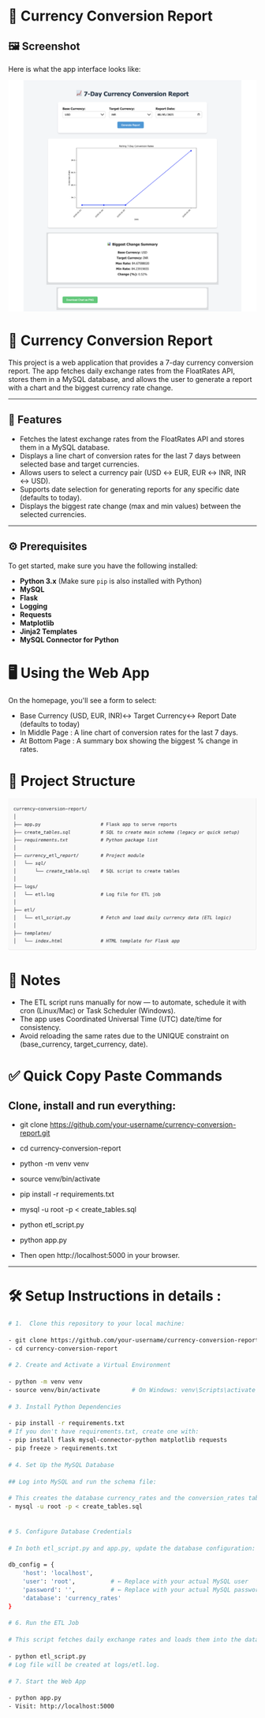 # 💱 Currency Conversion Report
## 🖼️ Screenshot
Here is what the app interface looks like:

![App Screenshot](assets/App_screenshot.png)


# 💱 Currency Conversion Report

This project is a web application that provides a 7-day currency conversion report. The app fetches daily exchange rates from the FloatRates API, stores them in a MySQL database, and allows the user to generate a report with a chart and the biggest currency rate change.

---

## 🚀 Features
- Fetches the latest exchange rates from the FloatRates API and stores them in a MySQL database.
- Displays a line chart of conversion rates for the last 7 days between selected base and target currencies.
- Allows users to select a currency pair (USD ↔ EUR, EUR ↔ INR, INR ↔ USD).
- Supports date selection for generating reports for any specific date (defaults to today).
- Displays the biggest rate change (max and min values) between the selected currencies.

---

## ⚙️ Prerequisites

To get started, make sure you have the following installed:

- **Python 3.x** (Make sure `pip` is also installed with Python)
- **MySQL** 
- **Flask**
- **Logging**
- **Requests**
- **Matplotlib**
- **Jinja2 Templates**
- **MySQL Connector for Python**

# 🖥️ Using the Web App
On the homepage, you'll see a form to select:

- Base Currency (USD, EUR, INR)↔ Target Currency↔ Report Date (defaults to today)
- In Middle Page : A line chart of conversion rates for the last 7 days.
- At Bottom Page : A summary box showing the biggest % change in rates.


# 📁 Project Structure

![Project Structure Screenshot](assets/Project_structure.png)



# 📌 Notes
- The ETL script runs manually for now — to automate, schedule it with cron (Linux/Mac) or Task Scheduler (Windows).
- The app uses Coordinated Universal Time (UTC) date/time for consistency.
- Avoid reloading the same rates due to the UNIQUE constraint on (base_currency, target_currency, date).

# ✅ Quick Copy Paste Commands
## Clone, install and run everything:

- git clone https://github.com/your-username/currency-conversion-report.git
- cd currency-conversion-report
- python -m venv venv
- source venv/bin/activate
- pip install -r requirements.txt
- mysql -u root -p < create_tables.sql
- python etl_script.py
- python app.py

- Then open http://localhost:5000 in your browser.

---

# 🛠️ Setup Instructions in details :

```bash
# 1.  Clone this repository to your local machine:

- git clone https://github.com/your-username/currency-conversion-report.git
- cd currency-conversion-report

# 2. Create and Activate a Virtual Environment

- python -m venv venv
- source venv/bin/activate         # On Windows: venv\Scripts\activate

# 3. Install Python Dependencies

- pip install -r requirements.txt
# If you don't have requirements.txt, create one with:
- pip install flask mysql-connector-python matplotlib requests
- pip freeze > requirements.txt

# 4. Set Up the MySQL Database

## Log into MySQL and run the schema file:

# This creates the database currency_rates and the conversion_rates table.
- mysql -u root -p < create_tables.sql


# 5. Configure Database Credentials

# In both etl_script.py and app.py, update the database configuration:

db_config = {
    'host': 'localhost',
    'user': 'root',          # ← Replace with your actual MySQL user
    'password': '',          # ← Replace with your actual MySQL password
    'database': 'currency_rates'
}

# 6. Run the ETL Job

# This script fetches daily exchange rates and loads them into the database. Run it manually (or later via a cron job):

- python etl_script.py
# Log file will be created at logs/etl.log.

# 7. Start the Web App

- python app.py
- Visit: http://localhost:5000


